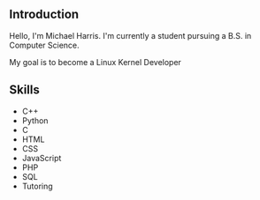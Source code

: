 ## Introduction
Hello, I'm Michael Harris. I'm currently a student pursuing a B.S. in Computer Science.

My goal is to become a Linux Kernel Developer

## Skills
- C++
- Python
- C
- HTML
- CSS
- JavaScript
- PHP
- SQL
- Tutoring
